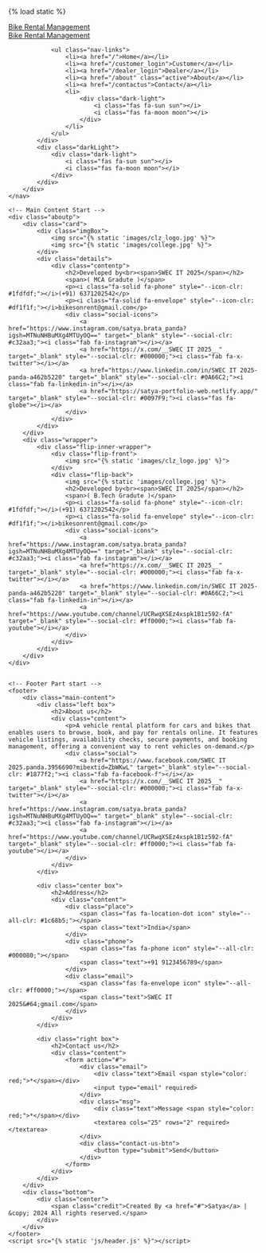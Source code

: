 <!DOCTYPE html>
{% load static %}
<html lang="en">
<head>
    <meta charset="UTF-8">
    <meta name="viewport" content="width=device-width, initial-scale=1.0">
    <title>About Me</title>
    <link rel="stylesheet" href="https://cdnjs.cloudflare.com/ajax/libs/font-awesome/6.5.1/css/all.min.css" />
    <link rel="icon" href="{% static 'vehicle_images/logo.png' %}" type="image/x-icon">
    <link rel="stylesheet" href="{% static 'css/header_footer.css' %}">
    <link rel="stylesheet" href="{% static 'css/contactus_about.css' %}">
</head>
<body>
    <nav>
        <div class="nav-bar">
            <i class="fas fa-bars sidebarOpen"></i>
            <span class="logo navLogo"><a href="/">Bike Rental Management</a></span>
            <div class="menu">
                <div class="logo-toggle">
                    <span class="logo"><a href="/">Bike Rental Management</a></span>
                    <i class="fas fa-xmark siderbarClose"></i>
                </div>
    
                <ul class="nav-links">
                    <li><a href="/">Home</a></li>
                    <li><a href="/customer_login">Customer</a></li>
                    <li><a href="/dealer_login">Dealer</a></li>
                    <li><a href="/about" class="active">About</a></li>
                    <li><a href="/contactus">Contact</a></li>
                    <li>
                        <div class="dark-light">
                            <i class="fas fa-sun sun"></i>
                            <i class="fas fa-moon moon"></i>
                        </div>
                    </li>
                </ul>
            </div>
            <div class="darkLight">
                <div class="dark-light">
                    <i class="fas fa-sun sun"></i>
                    <i class="fas fa-moon moon"></i>
                </div>
            </div>
        </div>
    </nav>
<!--  Header End -->

    <!-- Main Content Start -->
    <div class="aboutp">
        <div class="card">
            <div class="imgBox">
                <img src="{% static 'images/clz_logo.jpg' %}">
                <img src="{% static 'images/college.jpg' %}">
            </div>
            <div class="details">
                <div class="contentp">
                    <h2>Developed by<br><span>SWEC IT 2025</span></h2>
                    <span>( MCA Gradute )</span>
                    <p><i class="fa-solid fa-phone" style="--icon-clr: #1fdfdf;"></i>(+91) 6371202542</p>
                    <p><i class="fa-solid fa-envelope" style="--icon-clr: #df1f1f;"></i>bikesonrent@gmail.com</p>
                    <div class="social-icons">
                        <a href="https://www.instagram.com/satya.brata_panda?igsh=MTNuNHBuMXg4MTUyOQ==" target="_blank" style="--social-clr: #c32aa3;"><i class="fab fa-instagram"></i></a>
                        <a href="https://x.com/__SWEC IT 2025__" target="_blank" style="--social-clr: #000000;"><i class="fab fa-x-twitter"></i></a>
                        <a href="https://www.linkedin.com/in/SWEC IT 2025-panda-a462b5220" target="_blank" style="--social-clr: #0A66C2;"><i class="fab fa-linkedin-in"></i></a>
                        <a href="https://satya-portfolio-web.netlify.app/" target="_blank" style="--social-clr: #0097F9;"><i class="fas fa-globe"></i></a>
                    </div>
                </div>
            </div>
        </div>
        <div class="wrapper">
            <div class="flip-inner-wrapper">
                <div class="flip-front">
                    <img src="{% static 'images/clz_logo.jpg' %}">
                </div>
                <div class="flip-back">
                    <img src="{% static 'images/college.jpg' %}">
                    <h2>Developed by<br><span>SWEC IT 2025</span></h2>
                    <span>( B.Tech Gradute )</span>
                    <p><i class="fa-solid fa-phone" style="--icon-clr: #1fdfdf;"></i>(+91) 6371202542</p>
                    <p><i class="fa-solid fa-envelope" style="--icon-clr: #df1f1f;"></i>bikesonrent@gmail.com</p>
                    <div class="social-icons">
                        <a href="https://www.instagram.com/satya.brata_panda?igsh=MTNuNHBuMXg4MTUyOQ==" target="_blank" style="--social-clr: #c32aa3;"><i class="fab fa-instagram"></i></a>
                        <a href="https://x.com/__SWEC IT 2025__" target="_blank" style="--social-clr: #000000;"><i class="fab fa-x-twitter"></i></a>
                        <a href="https://www.linkedin.com/in/SWEC IT 2025-panda-a462b5220" target="_blank" style="--social-clr: #0A66C2;"><i class="fab fa-linkedin-in"></i></a>
                        <a href="https://www.youtube.com/channel/UCRwqXSEz4xspk1B1z592-fA" target="_blank" style="--social-clr: #ff0000;"><i class="fab fa-youtube"></i></a>
                    </div>
                </div>
            </div>
        </div>
    </div>
    

    <!-- Footer Part start -->
    <footer>
        <div class="main-content">
            <div class="left box">
                <h2>About us</h2>
                <div class="content">
                    <p>A vehicle rental platform for cars and bikes that enables users to browse, book, and pay for rentals online. It features vehicle listings, availability checks, secure payments, and booking management, offering a convenient way to rent vehicles on-demand.</p>
                    <div class="social">
                        <a href="https://www.facebook.com/SWEC IT 2025.panda.3956690?mibextid=ZbWKwL" target="_blank" style="--social-clr: #1877f2;"><i class="fab fa-facebook-f"></i></a>
                        <a href="https://x.com/__SWEC IT 2025__" target="_blank" style="--social-clr: #000000;"><i class="fab fa-x-twitter"></i></a>
                        <a href="https://www.instagram.com/satya.brata_panda?igsh=MTNuNHBuMXg4MTUyOQ==" target="_blank" style="--social-clr: #c32aa3;"><i class="fab fa-instagram"></i></a>
                        <a href="https://www.youtube.com/channel/UCRwqXSEz4xspk1B1z592-fA" target="_blank" style="--social-clr: #ff0000;"><i class="fab fa-youtube"></i></a>
                    </div>
                </div>
            </div>
    
            <div class="center box">
                <h2>Address</h2>
                <div class="content">
                    <div class="place">
                        <span class="fas fa-location-dot icon" style="--all-clr: #1c68b5;"></span>
                        <span class="text">India</span>
                    </div>
                    <div class="phone">
                        <span class="fas fa-phone icon" style="--all-clr: #000080;"></span>
                        <span class="text">+91 9123456789</span>
                    </div>
                    <div class="email">
                        <span class="fas fa-envelope icon" style="--all-clr: #ff0000;"></span>
                        <span class="text">SWEC IT 2025&#64;gmail.com</span>
                    </div>
                </div>
            </div>
    
            <div class="right box">
                <h2>Contact us</h2>
                <div class="content">
                    <form action="#">
                        <div class="email">
                            <div class="text">Email <span style="color: red;">*</span></div>
                            <input type="email" required>
                        </div>
                        <div class="msg">
                            <div class="text">Message <span style="color: red;">*</span></div>
                            <textarea cols="25" rows="2" required></textarea>
                        </div>
                        <div class="contact-us-btn">
                            <button type="submit">Send</button>
                        </div>
                    </form>
                </div>
            </div>
        </div>
        <div class="bottom">
            <div class="center">
                <span class="credit">Created By <a href="#">Satya</a> | &copy; 2024 All rights reserved.</span>
            </div>
        </div>
    </footer>
    <script src="{% static 'js/header.js' %}"></script>
</body>
</html>
